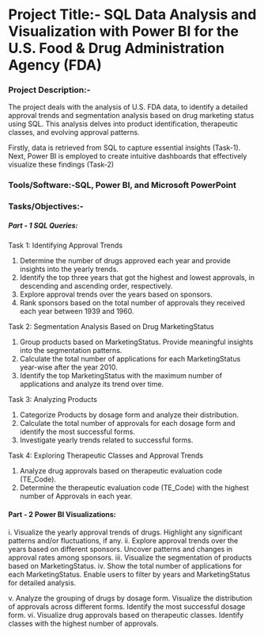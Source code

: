 # Project Title:- SQL Data Analysis and Visualization with Power BI for the U.S. Food & Drug Administration Agency (FDA)

### Project Description:- 

The project deals with the analysis of U.S. FDA data, to identify a detailed approval trends and segmentation analysis based on drug marketing status using SQL. This analysis delves into product identification, therapeutic classes, and evolving approval patterns.

Firstly, data is retrieved from SQL to capture essential insights (Task-1). Next, Power BI is employed to create intuitive dashboards that effectively visualize these findings (Task-2)

### Tools/Software:-SQL, Power BI, and Microsoft PowerPoint

### Tasks/Objectives:-

##### Part - 1 SQL Queries:

Task 1: Identifying Approval Trends
1. Determine the number of drugs approved each year and provide insights into the yearly trends.
2. Identify the top three years that got the highest and lowest approvals, in descending and ascending order, respectively.
3. Explore approval trends over the years based on sponsors. 
4. Rank sponsors based on the total number of approvals they received each year between 1939 and 1960.

Task 2: Segmentation Analysis Based on Drug MarketingStatus
1. Group products based on MarketingStatus. Provide meaningful insights into the segmentation patterns.
2. Calculate the total number of applications for each MarketingStatus year-wise after the year 2010. 
3. Identify the top MarketingStatus with the maximum number of applications and analyze its trend over time.

Task 3: Analyzing Products
1. Categorize Products by dosage form and analyze their distribution.
2. Calculate the total number of approvals for each dosage form and identify the most successful forms.
3. Investigate yearly trends related to successful forms. 

Task 4: Exploring Therapeutic Classes and Approval Trends
1. Analyze drug approvals based on therapeutic evaluation code (TE_Code).
2. Determine the therapeutic evaluation code (TE_Code) with the highest number of Approvals in each year.

#### Part - 2 Power BI Visualizations:

i. Visualize the yearly approval trends of drugs. Highlight any significant patterns and/or fluctuations, if any.
ii. Explore approval trends over the years based on different sponsors. Uncover patterns and changes in approval rates among sponsors.
iii. Visualize the segmentation of products based on MarketingStatus. 
iv. Show the total number of applications for each MarketingStatus. Enable users to filter by years and MarketingStatus for detailed analysis.

v. Analyze the grouping of drugs by dosage form. Visualize the distribution of approvals across different forms. Identify the most successful dosage form.
vi. Visualize drug approvals based on therapeutic classes. Identify classes with the highest number of approvals.
